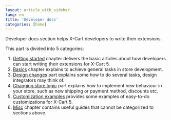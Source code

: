 ```yaml
---
layout: article_with_sidebar
lang: en
title: 'Developer docs'
categories: [home]
---
```


Developer docs section helps X-Cart developers to write their extensions.

This part is divided into 5 categories:

1.  [Getting started](Getting-started_524340.html) chapter delivers the basic articles about how developers can start writing their extensions for X-Cart 5.
2.  [Basics](Basics_8224993.html) chapter explains to achieve general tasks in store development.
3.  [Design changes](Design-changes_1048590.html) part explains some how to do several tasks, design integrators may think of.
4.  [Changing store logic](Changing-store-logic_8224995.html) part explains how to implement new behaviour in your store, such as new shipping or payment method, discounts etc.
5.  [Customization examples](Customization-examples_9666694.html) provides some examples of easy-to-do customizations for X-Cart 5.
6.  [Misc](Misc_8225002.html) chapter contains useful guides that cannot be categorized to sections above.
